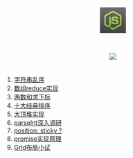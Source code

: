 # <p align='center'><img src='./JS.jpg' width='60' style='boder-radius: 50%;'/></p><p align='center'> <img src='https://img.shields.io/badge/facing-Smart-orange.svg'/> </p>

<ol>
  <li><a href='./js/shuffle.js'>字符串乱序</a></li>
  <li><a href='./js/reduce.js'>数组reduce实现</a></li>
  <li><a href='./js/twoSum.js'>两数和求下标</a></li>
  <li><a href='./js/sort.js'>十大经典排序</a></li>
  <li><a href='./js/maxHeap.js'>大顶堆实现</a></li>
  <li><a href='./js/parseInt.js'>parseInt深入调研</a></li>
  <li><a href='./html/position_sticky.html'>position: sticky ?</a></li>
  <li><a href='./js/promiseReal.js'>promise实现原理</a></li>
  <li><a href='./html/grid.html'>Grid布局小试</a></li>
<ol>
